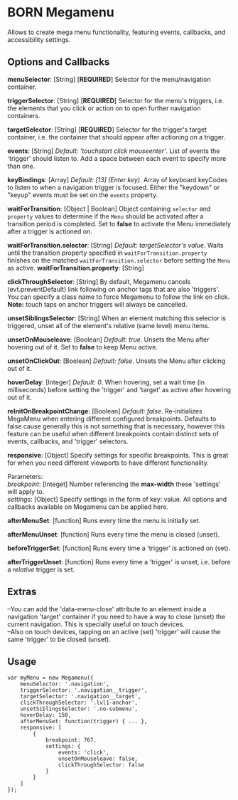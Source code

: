 # BORN Megamenu #

Allows to create mega menu functionality, featuring events, callbacks, and accessibility settings.

## Options and Callbacks ##

**menuSelector**: [String] [**REQUIRED**] Selector for the menu/navigation container.

**triggerSelector**: [String] [**REQUIRED**] Selector for the menu's triggers, i.e. the elements that you click or action on to open further navigation containers.

**targetSelector**: [String] [**REQUIRED**] Selector for the trigger's target container, i.e. the container that should appear after actioning on a trigger.

**events**: [String] *Default: 'touchstart click mouseenter'*. List of events the 'trigger' should listen to. Add a space between each event to specify more than one.

**keyBindings**: [Array] *Default: [13] (Enter key)*. Array of keyboard keyCodes to listen to when a navigation trigger is focused. Either the "keydown" or "keyup" events must be set on the `events` property.

**waitForTransition**: [Object | Boolean] Object containing `selector` and `property` values to determine if the `Menu` should be activated after a transition period is completed. Set to **false** to activate the Menu immediately after a trigger is actioned on.

**waitForTransition.selector**: [String] *Default: targetSelector's value*. Waits until the transition property specified in `waitForTransition.property` finishes on the matched `waitForTransition.selector` before setting the `Menu` as active.
**waitForTransition.property**: [String]

**clickThroughSelector**: [String] By default, Megamenu cancels (evt.preventDefault) link following on anchor tags that are also 'triggers'. You can specify a class name to force Megamenu to follow the link on click. **Note:** touch taps on anchor triggers will always be cancelled.

**unsetSiblingsSelector**: [String] When an element matching this selector is triggered, unset all of the element's relative (same level) menu items.

**unsetOnMouseleave**: [Boolean] *Default: true*. Unsets the Menu after hovering out of it. Set to **false** to keep Menu active.

**unsetOnClickOut**: [Boolean] *Default: false*. Unsets the Menu after clicking out of it.

**hoverDelay**: [Integer] *Default: 0*. When hovering, set a wait time (in milliseconds) before setting the 'trigger' and 'target' as active after hovering out of it.

**reInitOnBreakpointChange**: [Boolean] *Default: false*. Re-initializes MegaMenu when entering different configured breakpoints. Defaults to false cause generally this is not something that is necessary, however this feature can be useful when different breakpoints contain distinct sets of events, callbacks, and 'trigger' selectors.

**responsive**: [Object] Specify settings for specific breakpoints. This is great for when you need different viewports to have different functionality.  

Parameters:  
*breakpoint*:  [Integet] Number referencing the **max-width** these 'settings' will apply to.  
*settings*: [Object] Specify settings in the form of key: value. All options and callbacks available on Megamenu can be applied here.

**afterMenuSet**: [function] Runs every time the menu is initially set.

**afterMenuUnset**: [function] Runs every time the menu is closed (unset).

**beforeTriggerSet**: [function] Runs every time a 'trigger' is actioned on (set).

**afterTriggerUnset**: [function] Runs every time a 'trigger' is unset, i.e. before a *relative* trigger is set.

## Extras ##

–You can add the 'data-menu-close' attribute to an element inside a navigation 'target' container if you need to have a way to close (unset) the current navigation. This is specially useful on touch devices.  
–Also on touch devices, tapping on an active (set) 'trigger' will cause the same 'trigger' to be closed (unset).

## Usage ##

    var myMenu = new Megamenu({
        menuSelector: '.navigation',
        triggerSelector: '.navigation__trigger',
        targetSelector: '.navigation__target',
        clickThroughSelector: '.lvl1-anchor',
        unsetSiblingsSelector: '.no-submenu',
        hoverDelay: 150,
        afterMenuSet: function(trigger) { ... },
        responsive: [
            {
                breakpoint: 767,
                settings: {
                    events: 'click',
                    unsetOnMouseleave: false,
                    clickThroughSelector: false
                }
            }
        ]
    });